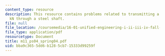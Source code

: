 ```yaml
---
content_type: resource
description: This resource contains problems related to transmitting a torque of 200
  kN through a steel shaft.
file: null
file_location: /coursemedia/16-01-unified-engineering-i-ii-iii-iv-fall-2005-spring-2006/bba9c3655dd6b1285cb715333d99259f_m11_ps04_spring04.pdf
file_type: application/pdf
resourcetype: Document
title: m11_ps04_spring04.pdf
uid: bba9c365-5dd6-b128-5cb7-15333d99259f
---
```

